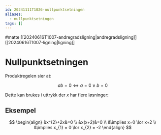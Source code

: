 ```yaml
---
id: 20241111T1026-nullpunktsetningen
aliases:
  - nullpunktsetningen
tags: []
---
```


#matte [[20240616T1007-andregradsligning|andregradsligning]] [[20240616T1007-ligning|ligning]]

# Nullpunktsetningen

Produktregelen sier at:

$$
ab = 0 \iff a = 0 \lor b = 0
$$

Dette kan brukes i uttrykk der $x$ har flere løsninger:

## Eksempel

$$
\begin{align}
&x^{2}+2x&=0 \\
&x(x+2)&=0 \\
&\implies x=0 \lor x+2 \\
&\implies x_{1} = 0 \lor x_{2} = -2
\end{align}
$$
